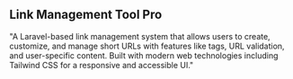 ## Link Management Tool Pro

"A Laravel-based link management system that allows users to create, customize, and manage short URLs with features like tags, URL validation, and user-specific content. Built with modern web technologies including Tailwind CSS for a responsive and accessible UI."
 
 
